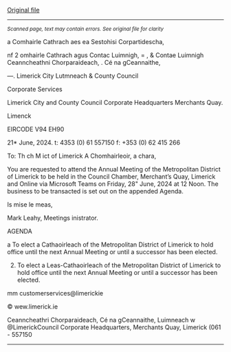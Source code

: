 [Original file](https://www.limerick.ie/sites/default/files/media/documents/2024-06/agenda-annual-meeting-of-metropolitan-district-28th-june-2024.pdf)

---
*<small>Scanned page, text may contain errors. See original file for clarity</small>*  

a Comhairle Cathrach aes ea Sestohisi Corpartidescha,

nf 2 omhairle Cathrach agus Contac Luimnigh,
= , & Contae Luimnigh Ceanncheathni Chorparaideach,
. Cé na gCeannaithe,

—. Limerick City Lutmneach
& County Council

Corporate Services

Limerick City and County Council
Corporate Headquarters
Merchants Quay.

Limenck

EIRCODE V94 EH90

21* June, 2024. t: 4353 (0) 61 557150
f: +353 (0) 62 415 266

To: Th ch M ict of Limerick
A Chomhairleoir, a chara,

You are requested to attend the Annual Meeting of the Metropolitan District of Limerick to be
held in the Council Chamber, Merchant’s Quay, Limerick and Online via Microsoft Teams on
Friday, 28" June, 2024 at 12 Noon. The business to be transacted is set out on the appended
Agenda.

Is mise le meas,

Mark Leahy,
Meetings inistrator.

AGENDA

a To elect a Cathaoirleach of the Metropolitan District of Limerick to hold office until the
next Annual Meeting or until a successor has been elected.

2. To elect a Leas-Cathaoirleach of the Metropolitan District of Limerick to hold office until
the next Annual Meeting or until a successor has been elected.

mm customerservices@limerickie

© wew.limerick.ie

Ceanncheathri Chorparaideach, Cé na gCeannaithe, Luimneach w @LimerickCouncil
Corporate Headquarters, Merchants Quay, Limerick (061 - 557150


---
